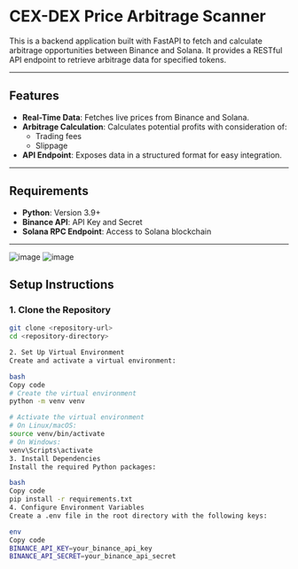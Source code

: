 # CEX-DEX Price Arbitrage Scanner

This is a backend application built with FastAPI to fetch and calculate arbitrage opportunities between Binance and Solana. It provides a RESTful API endpoint to retrieve arbitrage data for specified tokens.

---

## Features

- **Real-Time Data**: Fetches live prices from Binance and Solana.
- **Arbitrage Calculation**: Calculates potential profits with consideration of:
  - Trading fees
  - Slippage
- **API Endpoint**: Exposes data in a structured format for easy integration.

---

## Requirements

- **Python**: Version 3.9+
- **Binance API**: API Key and Secret
- **Solana RPC Endpoint**: Access to Solana blockchain

---

![image](https://github.com/user-attachments/assets/efc3ae7c-d825-44ff-a925-8fb547d7d6b5)
![image](https://github.com/user-attachments/assets/e76cc463-293e-44c4-b876-8b2014c07ecf)

## Setup Instructions

### 1. Clone the Repository
```bash
git clone <repository-url>
cd <repository-directory>

2. Set Up Virtual Environment
Create and activate a virtual environment:

bash
Copy code
# Create the virtual environment
python -m venv venv

# Activate the virtual environment
# On Linux/macOS:
source venv/bin/activate
# On Windows:
venv\Scripts\activate
3. Install Dependencies
Install the required Python packages:

bash
Copy code
pip install -r requirements.txt
4. Configure Environment Variables
Create a .env file in the root directory with the following keys:

env
Copy code
BINANCE_API_KEY=your_binance_api_key
BINANCE_API_SECRET=your_binance_api_secret



